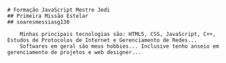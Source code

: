     # Formação JavaScript Mestre Jedi
    ## Primeira Missão Estelar
    ## soaresmessiasg130

        Minhas principais tecnologias são: HTML5, CSS, JavaScript, C++, Estudos de Protocolos de Internet e Gerenciamento de Redes...
        Softwares em geral são meus hobbies... Inclusive tenho anseio em gerenciamento de projetos e web designer...